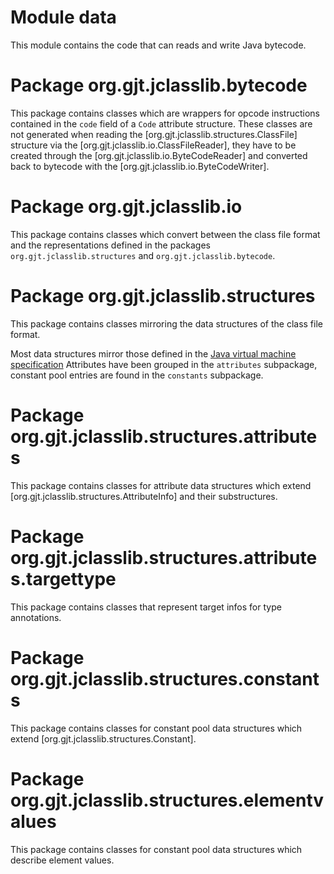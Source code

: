 # Module data

This module contains the code that can reads and write Java bytecode.

<!-- TODO convert code sections for packages to links once dokka supports this -->

# Package org.gjt.jclasslib.bytecode

This package contains classes which are wrappers for opcode instructions contained
in the `code` field of a `Code` attribute structure. These classes are not
generated when reading the [org.gjt.jclasslib.structures.ClassFile] structure via
the [org.gjt.jclasslib.io.ClassFileReader], they have to be created through the
[org.gjt.jclasslib.io.ByteCodeReader] and converted back to bytecode with the
[org.gjt.jclasslib.io.ByteCodeWriter].


# Package org.gjt.jclasslib.io

This package contains classes which convert between the class file format and
the representations defined in the packages `org.gjt.jclasslib.structures`
and `org.gjt.jclasslib.bytecode`.


# Package org.gjt.jclasslib.structures

This package contains classes mirroring the data structures of the class file format.

Most data structures mirror those defined in the 
[Java virtual machine specification](http://java.sun.com/docs/books/vmspec/)
Attributes have been grouped in the `attributes` subpackage, constant pool entries
are found in the `constants` subpackage.


# Package org.gjt.jclasslib.structures.attributes

This package contains classes for attribute data structures which extend 
[org.gjt.jclasslib.structures.AttributeInfo] and their substructures.

 
# Package org.gjt.jclasslib.structures.attributes.targettype

This package contains classes that represent target infos for type annotations.

 
# Package org.gjt.jclasslib.structures.constants
 
This package contains classes for constant pool data structures which extend 
[org.gjt.jclasslib.structures.Constant].


# Package org.gjt.jclasslib.structures.elementvalues

This package contains classes for constant pool data structures which describe element values.
